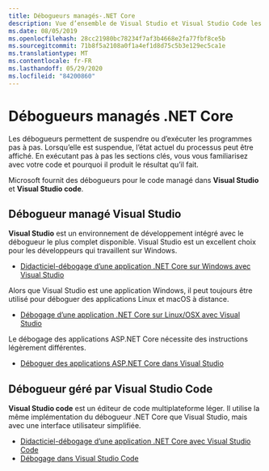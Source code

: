 ```yaml
---
title: Débogueurs managés-.NET Core
description: Vue d’ensemble de Visual Studio et Visual Studio Code les débogueurs managés.
ms.date: 08/05/2019
ms.openlocfilehash: 28cc21980bc78234f7af3b4668e2fa77fbf8ce5b
ms.sourcegitcommit: 71b8f5a2108a0f1a4ef1d8d75c5b3e129ec5ca1e
ms.translationtype: MT
ms.contentlocale: fr-FR
ms.lasthandoff: 05/29/2020
ms.locfileid: "84200860"
---
```

# <a name="net-core-managed-debuggers"></a>Débogueurs managés .NET Core

Les débogueurs permettent de suspendre ou d’exécuter les programmes pas à pas. Lorsqu’elle est suspendue, l’état actuel du processus peut être affiché. En exécutant pas à pas les sections clés, vous vous familiarisez avec votre code et pourquoi il produit le résultat qu’il fait.

Microsoft fournit des débogueurs pour le code managé dans **Visual Studio** et **Visual Studio code**.

## <a name="visual-studio-managed-debugger"></a>Débogueur managé Visual Studio

**Visual Studio** est un environnement de développement intégré avec le débogueur le plus complet disponible. Visual Studio est un excellent choix pour les développeurs qui travaillent sur Windows.

- [Didacticiel-débogage d’une application .NET Core sur Windows avec Visual Studio](../tutorials/debugging-with-visual-studio.md)

Alors que Visual Studio est une application Windows, il peut toujours être utilisé pour déboguer des applications Linux et macOS à distance.

- [Débogage d’une application .NET Core sur Linux/OSX avec Visual Studio](https://github.com/Microsoft/MIEngine/wiki/Offroad-Debugging-of-.NET-Core-on-Linux---OSX-from-Visual-Studio)

 Le débogage des applications ASP.NET Core nécessite des instructions légèrement différentes.

- [Déboguer des applications ASP.NET Core dans Visual Studio](/visualstudio/debugger/how-to-enable-debugging-for-aspnet-applications#debug-aspnet-core-apps)

## <a name="visual-studio-code-managed-debugger"></a>Débogueur géré par Visual Studio Code

**Visual Studio code** est un éditeur de code multiplateforme léger. Il utilise la même implémentation du débogueur .NET Core que Visual Studio, mais avec une interface utilisateur simplifiée.

- [Didacticiel-débogage d’une application .NET Core avec Visual Studio Code](../tutorials/debugging-with-visual-studio-code.md)
- [Débogage dans Visual Studio Code](https://code.visualstudio.com/docs/editor/debugging)
